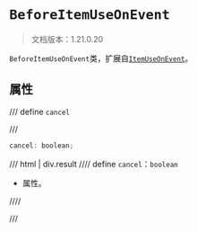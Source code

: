 # `BeforeItemUseOnEvent`

> 文档版本：1.21.0.20

`BeforeItemUseOnEvent`类，扩展自[`ItemUseOnEvent`](./itemuseonevent.md)。

## 属性

/// define
`cancel`


///

```js
cancel: boolean;
```

/// html | div.result
//// define
`cancel`：`boolean`

- 属性。


////

///

